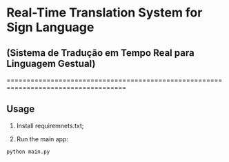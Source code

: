 # Real-Time Translation System for Sign Language

## (Sistema de Tradução em Tempo Real para Linguagem Gestual)

====================================================================================

## Usage

1. Install requiremnets.txt;

2. Run the main app:

```
python main.py
```
